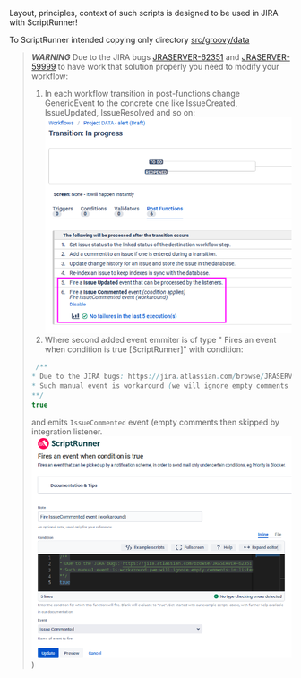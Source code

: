 
Layout, principles, context of such scripts is designed to be used in JIRA with ScriptRunner!

To ScriptRunner intended copying only directory [src/groovy/data]()

> ***WARNING*** Due to the JIRA bugs [JRASERVER-62351](https://jira.atlassian.com/browse/JRASERVER-62351) and [JRASERVER-59999](https://jira.atlassian.com/browse/JRASERVER-59999) to have work that solution properly you need to modify your workflow:
> 1. In each workflow transition in post-functions change GenericEvent to the concrete one like IssueCreated, IssueUpdated, IssueResolved and so on:  ![Workflow PostFunctions](_images/WorkflowPostFunctions.png)
> 2. Where second added event emmiter is of type " Fires an event when condition is true [ScriptRunner]" with condition:
> ```groovy
>  /**
> * Due to the JIRA bugs: https://jira.atlassian.com/browse/JRASERVER-62351 and https://jira.atlassian.com/browse/JRASERVER-59999 IssueComment is not triggered automatically.
> * Such manual event is workaround (we will ignore empty comments in listener).
> **/
> true
> ```
> and emits `IssueCommented` event (empty comments then skipped by integration listener. ![Additional IssueCommented event](_images/AdditionalIssueCommentedEvent.png))